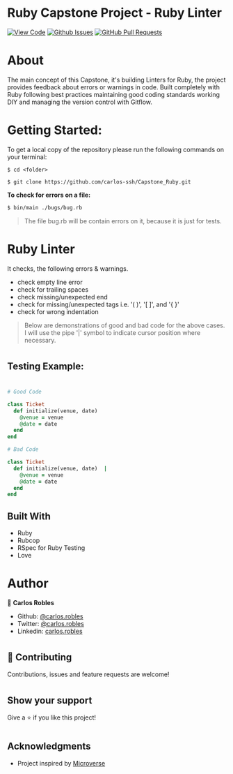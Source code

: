 # Ruby Capstone Project - Ruby Linter

[![View Code](https://img.shields.io/badge/View%20-Code-green)](https://github.com/carlos-ssh/Capstone_Ruby)
[![Github Issues](https://img.shields.io/badge/GitHub-Issues-orange)](https://github.com/carlos-ssh/Capstone_Ruby/issues)
[![GitHub Pull Requests](https://img.shields.io/badge/GitHub-Pull%20Requests-blue)](https://github.com/carlos-ssh/Capstone_Ruby/pulls)


# About 

The main concept of this Capstone, it's building Linters for Ruby, the project provides feedback about errors or warnings in code. 
Built completely with Ruby following best practices maintaining good coding standards working DIY and managing the version control with Gitflow.


#
# Getting Started:

To get a local copy of the repository please run the following commands on your terminal:

```
$ cd <folder>
```

```
$ git clone https://github.com/carlos-ssh/Capstone_Ruby.git
```

**To check for errors on a file:** 

~~~bash
$ bin/main ./bugs/bug.rb
~~~

> The file bug.rb will be contain errors on it, because it is just for tests.

# Ruby Linter
It checks, the following errors & warnings.
- check empty line error
- check for trailing spaces
- check missing/unexpected end
- check for missing/unexpected tags i.e. '( )', '[ ]', and '{ }'
- check for wrong indentation

> Below are demonstrations of good and bad code for the above cases. I will use the pipe '|' symbol to indicate cursor position where necessary.

#
## Testing Example:
#
~~~ruby
# Good Code

class Ticket
  def initialize(venue, date)
    @venue = venue
    @date = date
  end
end

# Bad Code

class Ticket
  def initialize(venue, date)  |
    @venue = venue
    @date = date
  end
end
~~~

## Built With
- Ruby
- Rubcop
- RSpec for Ruby Testing
- Love


# Author

👤 **Carlos Robles**

- Github: [@carlos.robles](https://github.com/carlos-ssh/)
- Twitter: [@carlos.robles](https://twitter.com/aom.robles)
- Linkedin: [carlos.robles](https://www.linkedin.com/in/carlos-ssh/)


#
## 🤝 Contributing

Contributions, issues and feature requests are welcome!
#

## Show your support

Give a ⭐️ if you like this project!
#

## Acknowledgments

- Project inspired by [Microverse](https://www.microverse.org)
 
